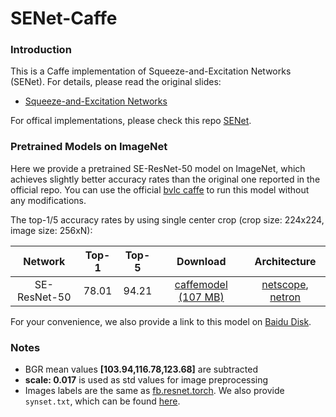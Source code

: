 # SENet-Caffe

### Introduction

This is a Caffe implementation of Squeeze-and-Excitation Networks (SENet). For details, please read the original slides:
- [Squeeze-and-Excitation Networks](http://image-net.org/challenges/talks_2017/SENet.pdf)

For offical implementations, please check this repo [SENet](https://github.com/hujie-frank/SENet).

### Pretrained Models on ImageNet

Here we provide a pretrained SE-ResNet-50 model on ImageNet, which achieves slightly better accuracy rates than the original one reported in the official repo. You can use the official [bvlc caffe](https://github.com/BVLC/caffe) to run this model without any modifications.

The top-1/5 accuracy rates by using single center crop (crop size: 224x224, image size: 256xN):

Network|Top-1|Top-5|Download|Architecture
:---:|:---:|:---:|:---:|:---:
SE-ResNet-50| 78.01| 94.21| [caffemodel (107 MB)](https://drive.google.com/open?id=0B7ubpZO7HnlCWkwtSG5CdXBKcmc)| [netscope](http://ethereon.github.io/netscope/#/gist/36a20d27cba38695b4a44632d7af608c), [netron](http://lutzroeder.github.io/netron?gist=36a20d27cba38695b4a44632d7af608c)

For your convenience, we also provide a link to this model on [Baidu Disk](https://pan.baidu.com/s/1eSzT6KU).


### Notes

- BGR mean values **[103.94,116.78,123.68]** are subtracted
- **scale: 0.017** is used as std values for image preprocessing
- Images labels are the same as [fb.resnet.torch](https://github.com/facebook/fb.resnet.torch). We also provide `synset.txt`, which can be found [here](https://gist.github.com/shicai/fa9f98edc23521382955d4731636d1af).
